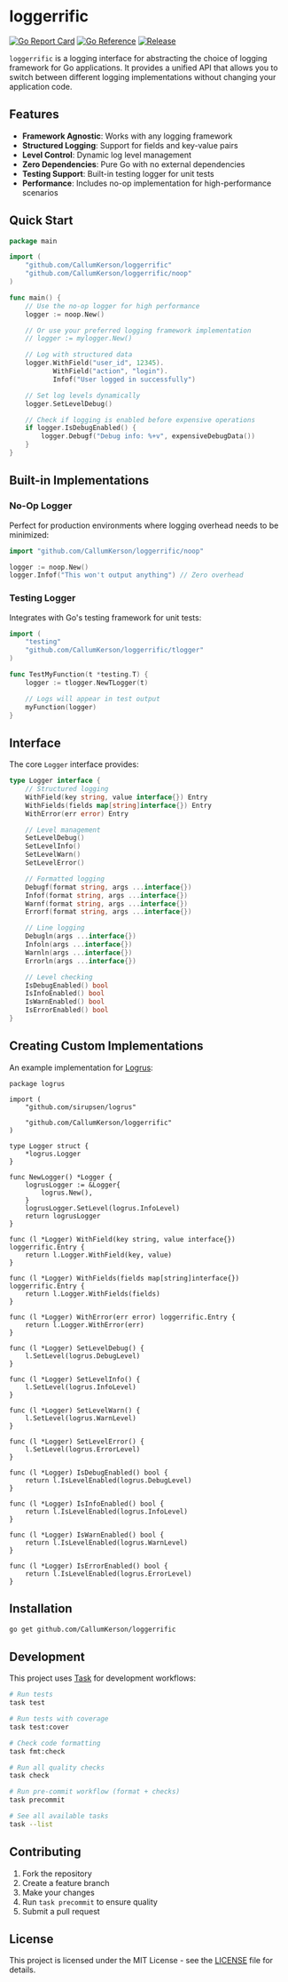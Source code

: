 # loggerrific

[![Go Report Card](https://goreportcard.com/badge/github.com/CallumKerson/loggerrific?style=flat-square)](https://goreportcard.com/report/github.com/CallumKerson/loggerrific)
[![Go Reference](https://pkg.go.dev/badge/github.com/CallumKerson/loggerrific.svg)](https://pkg.go.dev/github.com/CallumKerson/loggerrific)
[![Release](https://img.shields.io/github/release/CallumKerson/loggerrific.svg?style=flat-square)](https://github.com/CallumKerson/loggerrific/releases/latest)

`loggerrific` is a logging interface for abstracting the choice of logging framework for Go applications. It provides a unified API that allows you to switch between different logging implementations without changing your application code.

## Features

- **Framework Agnostic**: Works with any logging framework
- **Structured Logging**: Support for fields and key-value pairs
- **Level Control**: Dynamic log level management
- **Zero Dependencies**: Pure Go with no external dependencies
- **Testing Support**: Built-in testing logger for unit tests
- **Performance**: Includes no-op implementation for high-performance scenarios

## Quick Start

```go
package main

import (
    "github.com/CallumKerson/loggerrific"
    "github.com/CallumKerson/loggerrific/noop"
)

func main() {
    // Use the no-op logger for high performance
    logger := noop.New()

    // Or use your preferred logging framework implementation
    // logger := mylogger.New()

    // Log with structured data
    logger.WithField("user_id", 12345).
           WithField("action", "login").
           Infof("User logged in successfully")

    // Set log levels dynamically
    logger.SetLevelDebug()

    // Check if logging is enabled before expensive operations
    if logger.IsDebugEnabled() {
        logger.Debugf("Debug info: %+v", expensiveDebugData())
    }
}
```

## Built-in Implementations

### No-Op Logger

Perfect for production environments where logging overhead needs to be minimized:

```go
import "github.com/CallumKerson/loggerrific/noop"

logger := noop.New()
logger.Infof("This won't output anything") // Zero overhead
```

### Testing Logger

Integrates with Go's testing framework for unit tests:

```go
import (
    "testing"
    "github.com/CallumKerson/loggerrific/tlogger"
)

func TestMyFunction(t *testing.T) {
    logger := tlogger.NewTLogger(t)

    // Logs will appear in test output
    myFunction(logger)
}
```

## Interface

The core `Logger` interface provides:

```go
type Logger interface {
    // Structured logging
    WithField(key string, value interface{}) Entry
    WithFields(fields map[string]interface{}) Entry
    WithError(err error) Entry

    // Level management
    SetLevelDebug()
    SetLevelInfo()
    SetLevelWarn()
    SetLevelError()

    // Formatted logging
    Debugf(format string, args ...interface{})
    Infof(format string, args ...interface{})
    Warnf(format string, args ...interface{})
    Errorf(format string, args ...interface{})

    // Line logging
    Debugln(args ...interface{})
    Infoln(args ...interface{})
    Warnln(args ...interface{})
    Errorln(args ...interface{})

    // Level checking
    IsDebugEnabled() bool
    IsInfoEnabled() bool
    IsWarnEnabled() bool
    IsErrorEnabled() bool
}
```

## Creating Custom Implementations

An example implementation for [Logrus](https://github.com/sirupsen/logrus):

```
package logrus

import (
	"github.com/sirupsen/logrus"

	"github.com/CallumKerson/loggerrific"
)

type Logger struct {
	*logrus.Logger
}

func NewLogger() *Logger {
	logrusLogger := &Logger{
		logrus.New(),
	}
	logrusLogger.SetLevel(logrus.InfoLevel)
	return logrusLogger
}

func (l *Logger) WithField(key string, value interface{}) loggerrific.Entry {
	return l.Logger.WithField(key, value)
}

func (l *Logger) WithFields(fields map[string]interface{}) loggerrific.Entry {
	return l.Logger.WithFields(fields)
}

func (l *Logger) WithError(err error) loggerrific.Entry {
	return l.Logger.WithError(err)
}

func (l *Logger) SetLevelDebug() {
	l.SetLevel(logrus.DebugLevel)
}

func (l *Logger) SetLevelInfo() {
	l.SetLevel(logrus.InfoLevel)
}

func (l *Logger) SetLevelWarn() {
	l.SetLevel(logrus.WarnLevel)
}

func (l *Logger) SetLevelError() {
	l.SetLevel(logrus.ErrorLevel)
}

func (l *Logger) IsDebugEnabled() bool {
	return l.IsLevelEnabled(logrus.DebugLevel)
}

func (l *Logger) IsInfoEnabled() bool {
	return l.IsLevelEnabled(logrus.InfoLevel)
}

func (l *Logger) IsWarnEnabled() bool {
	return l.IsLevelEnabled(logrus.WarnLevel)
}

func (l *Logger) IsErrorEnabled() bool {
	return l.IsLevelEnabled(logrus.ErrorLevel)
}
```

## Installation

```bash
go get github.com/CallumKerson/loggerrific
```

## Development

This project uses [Task](https://taskfile.dev/) for development workflows:

```bash
# Run tests
task test

# Run tests with coverage
task test:cover

# Check code formatting
task fmt:check

# Run all quality checks
task check

# Run pre-commit workflow (format + checks)
task precommit

# See all available tasks
task --list
```

## Contributing

1. Fork the repository
2. Create a feature branch
3. Make your changes
4. Run `task precommit` to ensure quality
5. Submit a pull request

## License

This project is licensed under the MIT License - see the [LICENSE](LICENSE) file for details.
